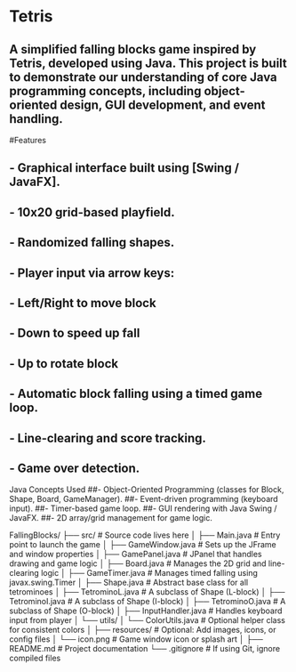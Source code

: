 # Tetris

## A simplified falling blocks game inspired by Tetris, developed using Java. This project is built to demonstrate our understanding of core Java programming concepts, including object-oriented design, GUI development, and event handling. 

#Features
## - Graphical interface built using [Swing / JavaFX].
## - 10x20 grid-based playfield.
## - Randomized falling shapes.
## - Player input via arrow keys:
## - Left/Right to move block
## - Down to speed up fall
## - Up to rotate block
## - Automatic block falling using a timed game loop.
## - Line-clearing and score tracking.
## - Game over detection.

Java Concepts Used
##- Object-Oriented Programming (classes for Block, Shape, Board, GameManager).
##- Event-driven programming (keyboard input).
##- Timer-based game loop.
##- GUI rendering with Java Swing / JavaFX.
##- 2D array/grid management for game logic.


FallingBlocks/
├── src/                        # Source code lives here
│   ├── Main.java               # Entry point to launch the game
│   ├── GameWindow.java         # Sets up the JFrame and window properties
│   ├── GamePanel.java          # JPanel that handles drawing and game logic
│   ├── Board.java              # Manages the 2D grid and line-clearing logic
│   ├── GameTimer.java          # Manages timed falling using javax.swing.Timer
│   ├── Shape.java              # Abstract base class for all tetrominoes
│   ├── TetrominoL.java         # A subclass of Shape (L-block)
│   ├── TetrominoI.java         # A subclass of Shape (I-block)
│   ├── TetrominoO.java         # A subclass of Shape (O-block)
│   ├── InputHandler.java       # Handles keyboard input from player
│   └── utils/
│       └── ColorUtils.java     # Optional helper class for consistent colors
│
├── resources/                  # Optional: Add images, icons, or config files
│   └── icon.png                # Game window icon or splash art
│
├── README.md                   # Project documentation
└── .gitignore                  # If using Git, ignore compiled files
